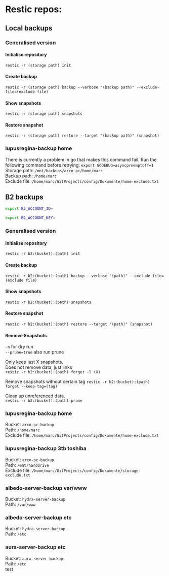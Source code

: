 # Restic repos:

## Local backups

### Generalised version

#### Initialise repository
`restic -r (storage path) init`  

#### Create backup
`restic -r (storage path) backup --verbose "(backup path)" --exclude-file=(exclude file)`  

#### Show snapshots
`restic -r (storage path) snapshots`  

#### Restore snapshot
`restic -r (storage path) restore --target "(backup path)" (snapshot)`  

### lupusregina-backup home
There is currently a problem in go that makes this command fail. Run the following command before retrying: `export GODEBUG=asyncpreemptoff=1`  
Storage path: `/mnt/backups/arco-pc/home/marc`  
Backup path: `/home/marc`  
Exclude file: `/home/marc/GitProjects/config/Dokumente/home-exclude.txt`  

## B2 backups
```bash
export B2_ACCOUNT_ID=
```
```bash
export B2_ACCOUNT_KEY=
```

### Generalised version

#### Initialise repository
`restic -r b2:(bucket):(path) init`  

#### Create backup
`restic -r b2:(bucket):(path) backup --verbose "(path)" --exclude-file=(exclude file)`  

#### Show snapshots
`restic -r b2:(bucket):(path) snapshots`  

#### Restore snapshot
`restic -r b2:(bucket):(path) restore --target "(path)" (snapshot)`  

#### Remove Snapshots
`-n` for dry run  
`--prune=true` also run prune  

Only keep last X snapshots.  
Does not remove data, just links  
`restic -r b2:(bucket):(path) forget -l (X)`  

Remove snapshots without certain tag
`restic -r b2:(bucket):(path) forget --keep-tag=(tag)`  

Clean up unreferenced data.  
`restic -r b2:(bucket):(path) prune`  

### lupusregina-backup home
Bucket: `arco-pc-backup`  
Path: `/home/marc`  
Exclude file: `/home/marc/GitProjects/config/Dokumente/home-exclude.txt`  

### lupusregina-backup 3tb toshiba
Bucket: `arco-pc-backup`  
Path: `/mnt/harddrive`  
Exclude file: `/home/marc/GitProjects/config/Dokumente/storage-exclude.txt`  

### albedo-server-backup var/www
Bucket: `hydra-server-backup`  
Path: `/var/www`  

### albedo-server-backup etc
Bucket: `hydra-server-backup`  
Path: `/etc`  

### aura-server-backup etc
Bucket: `aura-server-backup`  
Path: `/etc`  
test
